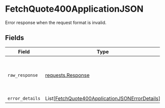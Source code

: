 # FetchQuote400ApplicationJSON

Error response when the request format is invalid.


## Fields

| Field                                                                                                             | Type                                                                                                              | Required                                                                                                          | Description                                                                                                       |
| ----------------------------------------------------------------------------------------------------------------- | ----------------------------------------------------------------------------------------------------------------- | ----------------------------------------------------------------------------------------------------------------- | ----------------------------------------------------------------------------------------------------------------- |
| `raw_response`                                                                                                    | [requests.Response](https://requests.readthedocs.io/en/latest/api/#requests.Response)                             | :heavy_minus_sign:                                                                                                | Raw HTTP response; suitable for custom response parsing                                                           |
| `error_details`                                                                                                   | List[[FetchQuote400ApplicationJSONErrorDetails](../../models/errors/fetchquote400applicationjsonerrordetails.md)] | :heavy_minus_sign:                                                                                                | N/A                                                                                                               |